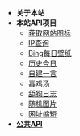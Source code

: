 * **关于本站**
* **本站API项目**
  * [获取网站图标](api/favicon.md)
  * [IP查询](api/ip.md)
  * [Bing每日壁纸](api/bing.md)
  * [历史今日](api/doday.md)
  * [自建一言](api/yiyan.md)
  * [毒鸡汤](api/du.md)
  * [舔狗日志](api/tian.md)
  * [随机图片](api/rimg.md)
  * [网址缩短](api/shorturl.md)
* [**公共API**](pubapi.md)

